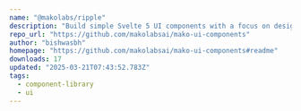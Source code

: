 ```yaml
---
name: "@makolabs/ripple"
description: "Build simple Svelte 5 UI components with a focus on design."
repo_url: "https://github.com/makolabsai/mako-ui-components"
author: "bishwasbh"
homepage: "https://github.com/makolabsai/mako-ui-components#readme"
downloads: 17
updated: "2025-03-21T07:43:52.783Z"
tags: 
  - component-library
  - ui
---
```

